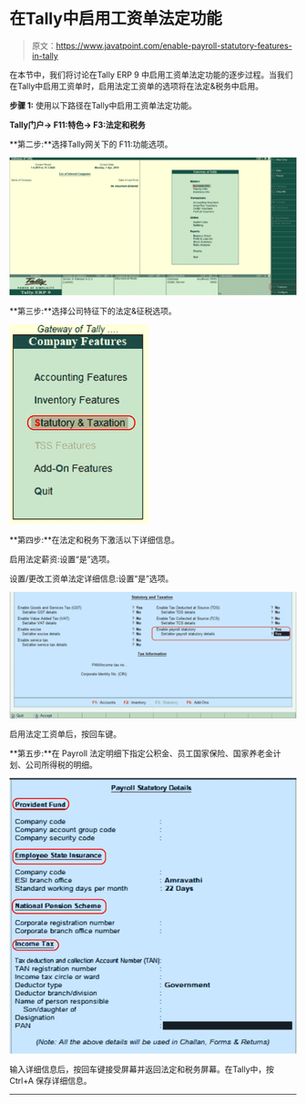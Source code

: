 # 在Tally中启用工资单法定功能

> 原文：<https://www.javatpoint.com/enable-payroll-statutory-features-in-tally>

在本节中，我们将讨论在Tally ERP 9 中启用工资单法定功能的逐步过程。当我们在Tally中启用工资单时，启用法定工资单的选项将在法定&税务中启用。

**步骤 1:** 使用以下路径在Tally中启用工资单法定功能。

**Tally门户→ F11:特色→ F3:法定和税务**

**第二步:**选择Tally网关下的 F11:功能选项。

![Enable Payroll Statutory Features in Tally](img/602b8702b0679c7047d87dd44aff6797.png)

**第三步:**选择公司特征下的法定&征税选项。

![Enable Payroll Statutory Features in Tally](img/ceead1c0339075d6146384ce33682116.png)

**第四步:**在法定和税务下激活以下详细信息。

启用法定薪资:设置“是”选项。

设置/更改工资单法定详细信息:设置“是”选项。

![Enable Payroll Statutory Features in Tally](img/fb624ea896c3c6c7205d98c3767a650e.png)

启用法定工资单后，按回车键。

**第五步:**在 Payroll 法定明细下指定公积金、员工国家保险、国家养老金计划、公司所得税的明细。

![Enable Payroll Statutory Features in Tally](img/dcbfd05456e4a72a7abefce8938c66ff.png)

输入详细信息后，按回车键接受屏幕并返回法定和税务屏幕。在Tally中，按 Ctrl+A 保存详细信息。

* * *